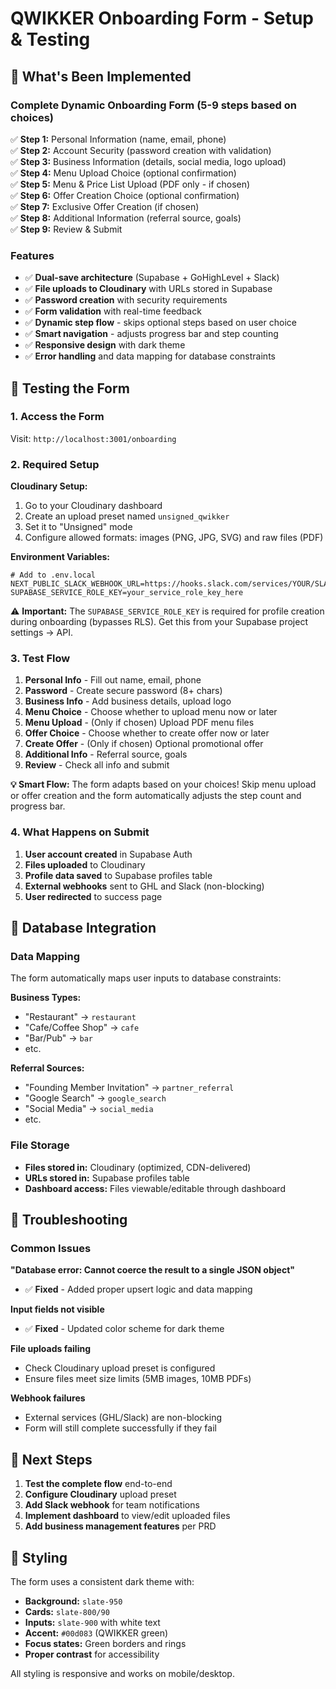 # QWIKKER Onboarding Form - Setup & Testing

## 🎯 What's Been Implemented

### Complete Dynamic Onboarding Form (5-9 steps based on choices)
✅ **Step 1:** Personal Information (name, email, phone)  
✅ **Step 2:** Account Security (password creation with validation)  
✅ **Step 3:** Business Information (details, social media, logo upload)  
✅ **Step 4:** Menu Upload Choice (optional confirmation)  
✅ **Step 5:** Menu & Price List Upload (PDF only - if chosen)  
✅ **Step 6:** Offer Creation Choice (optional confirmation)  
✅ **Step 7:** Exclusive Offer Creation (if chosen)  
✅ **Step 8:** Additional Information (referral source, goals)  
✅ **Step 9:** Review & Submit  

### Features
- ✅ **Dual-save architecture** (Supabase + GoHighLevel + Slack)
- ✅ **File uploads to Cloudinary** with URLs stored in Supabase
- ✅ **Password creation** with security requirements
- ✅ **Form validation** with real-time feedback
- ✅ **Dynamic step flow** - skips optional steps based on user choice
- ✅ **Smart navigation** - adjusts progress bar and step counting
- ✅ **Responsive design** with dark theme
- ✅ **Error handling** and data mapping for database constraints

## 🚀 Testing the Form

### 1. Access the Form
Visit: `http://localhost:3001/onboarding`

### 2. Required Setup

**Cloudinary Setup:**
1. Go to your Cloudinary dashboard
2. Create an upload preset named `unsigned_qwikker`
3. Set it to "Unsigned" mode
4. Configure allowed formats: images (PNG, JPG, SVG) and raw files (PDF)

**Environment Variables:**
```env
# Add to .env.local
NEXT_PUBLIC_SLACK_WEBHOOK_URL=https://hooks.slack.com/services/YOUR/SLACK/WEBHOOK
SUPABASE_SERVICE_ROLE_KEY=your_service_role_key_here
```

⚠️ **Important:** The `SUPABASE_SERVICE_ROLE_KEY` is required for profile creation during onboarding (bypasses RLS). Get this from your Supabase project settings → API.

### 3. Test Flow
1. **Personal Info** - Fill out name, email, phone
2. **Password** - Create secure password (8+ chars)
3. **Business Info** - Add business details, upload logo
4. **Menu Choice** - Choose whether to upload menu now or later
5. **Menu Upload** - (Only if chosen) Upload PDF menu files
6. **Offer Choice** - Choose whether to create offer now or later
7. **Create Offer** - (Only if chosen) Optional promotional offer
8. **Additional Info** - Referral source, goals
9. **Review** - Check all info and submit

**💡 Smart Flow:** The form adapts based on your choices! Skip menu upload or offer creation and the form automatically adjusts the step count and progress bar.

### 4. What Happens on Submit
1. **User account created** in Supabase Auth
2. **Files uploaded** to Cloudinary 
3. **Profile data saved** to Supabase profiles table
4. **External webhooks** sent to GHL and Slack (non-blocking)
5. **User redirected** to success page

## 🔧 Database Integration

### Data Mapping
The form automatically maps user inputs to database constraints:

**Business Types:**
- "Restaurant" → `restaurant`
- "Cafe/Coffee Shop" → `cafe` 
- "Bar/Pub" → `bar`
- etc.

**Referral Sources:**
- "Founding Member Invitation" → `partner_referral`
- "Google Search" → `google_search`
- "Social Media" → `social_media`
- etc.

### File Storage
- **Files stored in:** Cloudinary (optimized, CDN-delivered)
- **URLs stored in:** Supabase profiles table
- **Dashboard access:** Files viewable/editable through dashboard

## 🐛 Troubleshooting

### Common Issues

**"Database error: Cannot coerce the result to a single JSON object"**
- ✅ **Fixed** - Added proper upsert logic and data mapping

**Input fields not visible**
- ✅ **Fixed** - Updated color scheme for dark theme

**File uploads failing**
- Check Cloudinary upload preset is configured
- Ensure files meet size limits (5MB images, 10MB PDFs)

**Webhook failures**
- External services (GHL/Slack) are non-blocking
- Form will still complete successfully if they fail

## 📝 Next Steps

1. **Test the complete flow** end-to-end
2. **Configure Cloudinary** upload preset
3. **Add Slack webhook** for team notifications
4. **Implement dashboard** to view/edit uploaded files
5. **Add business management features** per PRD

## 🎨 Styling

The form uses a consistent dark theme with:
- **Background:** `slate-950`
- **Cards:** `slate-800/90` 
- **Inputs:** `slate-900` with white text
- **Accent:** `#00d083` (QWIKKER green)
- **Focus states:** Green borders and rings
- **Proper contrast** for accessibility

All styling is responsive and works on mobile/desktop.

